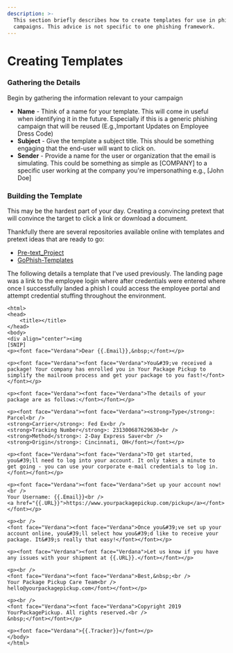```yaml
---
description: >-
  This section briefly describes how to create templates for use in phishing
  campaigns. This advice is not specific to one phishing framework.
---
```


# Creating Templates

### Gathering the Details

Begin by gathering the information relevant to your campaign

* **Name** - Think of a name for your template. This will come in useful when identifying it in the future. Especially if this is a generic phishing campaign that will be reused (E.g.,Important Updates on Employee Dress Code)
* **Subject** - Give the template a subject title. This should be something engaging that the end-user will want to click on.
* **Sender** - Provide a name for the user or organization that the email is simulating. This could be something as simple as \[COMPANY] to a specific user working at the company you're impersonathing e.g., \[John Doe]

### Building the Template

This may be the hardest part of your day. Creating a convincing pretext that will convince the target to click a link or download a document.

Thankfully there are several repositories available online with templates and pretext ideas that are ready to go:

* [Pre-text\_Project](https://github.com/pretext-project/pretext-project.github.io/tree/master/\_pretexts)
* [GoPhish-Templates](https://github.com/DeviantSec/GoPhish-Templates)

The following details a template that I've used previously. The landing page was a link to the employee login where after credentials were entered where once I successfully landed a phish I could access the employee portal and attempt credential stuffing throughout the environment.

```markup
<html>
<head>
	<title></title>
</head>
<body>
<div align="center"><img 
[SNIP]
<p><font face="Verdana">Dear {{.Email}},&nbsp;</font></p>

<p><font face="Verdana"><font face="Verdana">You&#39;ve received a package! Your company has enrolled you in Your Package Pickup to simplify the mailroom process and get your package to you fast!</font></font></p>

<p><font face="Verdana"><font face="Verdana">The details of your package are as follows:</font></font></p>

<p><font face="Verdana"><font face="Verdana"><strong>Type</strong>: Parcel<br />
<strong>Carrier</strong>: Fed Ex<br />
<strong>Tracking Number</strong>: 231300687629630<br />
<strong>Method</strong>: 2-Day Express Saver<br />
<strong>Origin</strong>: Cincinnati, OH</font></font></p>

<p><font face="Verdana"><font face="Verdana">TO get started, you&#39;ll need to log into your account. It only takes a minute to get going - you can use your corporate e-mail credentials to log in.</font></font></p>

<p><font face="Verdana"><font face="Verdana">Set up your account now!<br />
Your Username: {{.Email}}<br />
<a href="{{.URL}}">https://www.yourpackagepickup.com/pickup</a></font></font></p>

<p><br />
<font face="Verdana"><font face="Verdana">Once you&#39;ve set up your account online, you&#39;ll select how you&#39;d like to receive your package. It&#39;s really that easy!</font></font></p>

<p><font face="Verdana"><font face="Verdana">Let us know if you have any issues with your shipment at {{.URL}}.</font></font></p>

<p><br />
<font face="Verdana"><font face="Verdana">Best,&nbsp;<br />
Your Package Pickup Care Team<br />
hello@yourpackagepickup.com</font></font></p>

<p><br />
<font face="Verdana"><font face="Verdana">Copyright 2019 YourPackagePickup. All rights reserved.<br />
&nbsp;</font></font></p>

<p><font face="Verdana">{{.Tracker}}</font></p>
</body>
</html>
```
